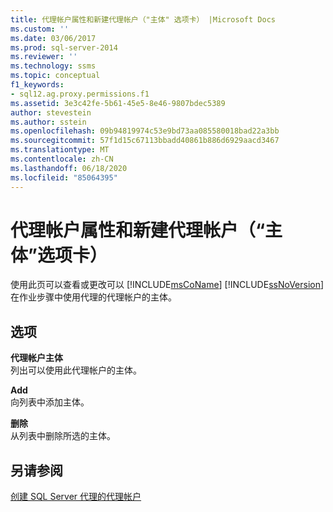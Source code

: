 ```yaml
---
title: 代理帐户属性和新建代理帐户（"主体" 选项卡） |Microsoft Docs
ms.custom: ''
ms.date: 03/06/2017
ms.prod: sql-server-2014
ms.reviewer: ''
ms.technology: ssms
ms.topic: conceptual
f1_keywords:
- sql12.ag.proxy.permissions.f1
ms.assetid: 3e3c42fe-5b61-45e5-8e46-9807bdec5389
author: stevestein
ms.author: sstein
ms.openlocfilehash: 09b94819974c53e9bd73aa085580018bad22a3bb
ms.sourcegitcommit: 57f1d15c67113bbadd40861b886d6929aacd3467
ms.translationtype: MT
ms.contentlocale: zh-CN
ms.lasthandoff: 06/18/2020
ms.locfileid: "85064395"
---
```

# <a name="proxy-account-properties-and-new-proxy-account-principals-tab"></a>代理帐户属性和新建代理帐户（“主体”选项卡）
  使用此页可以查看或更改可以 [!INCLUDE[msCoName](../../includes/msconame-md.md)] [!INCLUDE[ssNoVersion](../../includes/ssnoversion-md.md)] 在作业步骤中使用代理的代理帐户的主体。  
  
## <a name="options"></a>选项  
 **代理帐户主体**  
 列出可以使用此代理帐户的主体。  
  
 **Add**  
 向列表中添加主体。  
  
 **删除**  
 从列表中删除所选的主体。  
  
## <a name="see-also"></a>另请参阅  
 [创建 SQL Server 代理的代理帐户](create-a-sql-server-agent-proxy.md)  
  
  
